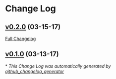 # Change Log

## [v0.2.0](https://github.com/UptownTreehouse/Socedo/tree/v0.2.0) (03-15-17)
[Full Changelog](https://github.com/UptownTreehouse/Socedo/compare/v0.1.0...v0.2.0)

## [v0.1.0](https://github.com/UptownTreehouse/Socedo/tree/v0.1.0) (03-13-17)


\* *This Change Log was automatically generated by [github_changelog_generator](https://github.com/skywinder/Github-Changelog-Generator)*